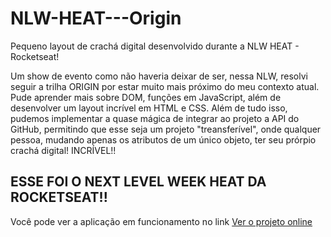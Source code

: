 # NLW-HEAT---Origin
Pequeno layout de crachá digital desenvolvido durante a NLW HEAT - Rocketseat!


 Um show de evento como não haveria deixar de ser, nessa NLW, resolvi seguir a trilha ORIGIN por estar muito mais próximo do meu contexto atual.
Pude aprender mais sobre DOM, funções em JavaScript, além de desenvolver um layout incrível em HTML e CSS.
Além de tudo isso, pudemos implementar a quase mágica de integrar ao projeto a API do GitHub, permitindo que esse seja um projeto "treansferível", onde qualquer pessoa,
mudando apenas os atributos de um único objeto, ter seu prórpio crachá digital! INCRÍVEL!!

## ESSE FOI O NEXT LEVEL WEEK HEAT DA ROCKETSEAT!!

Você pode ver a aplicação em funcionamento no link <a href="https://wdvops.github.io/NLW-HEAT---Origin/">Ver o projeto online</a>
